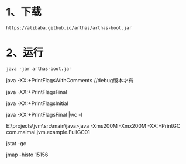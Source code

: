 # 1、下载

```shell
https://alibaba.github.io/arthas/arthas-boot.jar
```

# 2、运行

```shell
java -jar arthas-boot.jar
```

java -XX:+PrintFlagsWithComments //debug版本才有

java -XX:+PrintFlagsFinal

java -XX:+PrintFlagsInitial



java -XX:+PrintFlagsFinal |wc -l



E:\projects\jvm\src\main\java>java -Xms200M -Xmx200M -XX:+PrintGC com.maimai.jvm.example.FullGC01



jstat -gc 

jmap -histo 15156